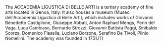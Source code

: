 The ACCADEMIA LIGUSTICA DI BELLE ARTI is a tertiary academy of fine arts located in Genoa, Italy. It also houses a museum (Museo dell'Accademia Ligustica di Belle Arti), which includes works of Giovanni Benedetto Castiglione, Giuseppe Abbati, Anton Raphael Mengs, Perin del Vaga, Luca Cambiaso, Bernardo Strozzi, Giovanni Battista Paggi, Sinibaldo Scorza, Domenico Fiasella, Luciano Borzone, Serafino De Tivoli, Plinio Nomellini. The academy was founded in 1751.[1]
